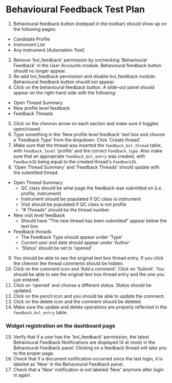 # Behavioural Feedback Test Plan

1. Behavioural feedback button (notepad in the toolbar) should show up on the following pages:
 * Candidate Profile
 * Instrument List
 * Any instrument
[Automation Test]
2. Remove 'bvl_feedback' permission by unchecking 'Behavioural Feedback' in the User Accounts module. Behavioural feedback button should no longer appear.
3. Re-add bvl_feedback permission and disable bvl_feedback module. Behavioural feedback button should not appear.
4. Click on the behavioural feedback button. A slide-out panel should appear on the right-hand side with the following:
 * Open Thread Summary
 * New profile level feedback
 * Feedback Threads
5. Click on the chevron arrow on each section and make sure it toggles open/closed.
6. Type something in the 'New profile level feedback' text box and choose a 'Feedback Type' from the dropdown. Click 'Create thread'.
7. Make sure that the thread was inserted the `feedback_bvl_thread` table, with `Feedback_level` 'profile' and the correct `Feedback_type`.
   Also make sure that an appropriate `feedback_bvl_entry` was created, with `FeedbackID` being equal to the created thread's `FeedbackID`.
8. 'Open Thread Summary' and 'Feedback Threads' should update with the submitted thread.
 * Open Thread Summary
    * QC class should be what page the feedback was submitted on (i.e. profile, instrument)
    * Instrument should be populated if QC class is instrument
    * Visit should be populated if QC class is not profile
    * "# Threads" should be the thread number
  * New visit level feedback
    * Should have "The new thread has been submitted" appear below the text box
  * Feedback threads
    * The Feedback Type should appear under 'Type'
    * Current user and date should appear under 'Author'
    * 'Status' should be set to 'opened'
9. You should be able to see the original text box thread entry. If you click the chevron the thread comments should be hidden.
10. Click on the comment icon and 'Add a comment'. Click on 'Submit'. You should be able to see the original text box thread entry and the one you just entered.
11. Click on 'opened' and choose a different status. Status should be updated.
12. Click on the pencil icon and you should be able to update the comment. 
13. Click on the delete icon and the comment should be deleted.
14. Make sure the update and delete operations are properly reflected in the `feedback_bvl_entry` table.

### Widget registration on the dashboard page

15. Verify that if a user has the 'bvl_feedback' permission, the latest Behavioural Feedback Notifications are displayed (4 at most) in the Behavioural Feedback panel. Clicking on a feedback thread will take you to the proper page.
16. Check that if a document notification occurred since the last login, it is labeled as 'New' in the Behavioural Feedback panel.
17. Check that a 'New' notification is not labeled 'New' anymore after login in again.
